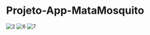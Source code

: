 # Projeto-App-MataMosquito

![2](https://user-images.githubusercontent.com/86329011/210680101-5fe382d6-9ce5-40ec-9da2-35a5cb574ab8.PNG)
![6](https://user-images.githubusercontent.com/86329011/210680106-de973a99-aa9c-485a-b8ac-8d80edbd4233.PNG)
![7](https://user-images.githubusercontent.com/86329011/210680108-27edf469-9d4d-4fc9-afde-1c938f9847e7.PNG)
